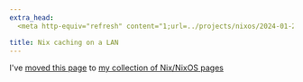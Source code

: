 ```yaml
---
extra_head:
  <meta http-equiv="refresh" content="1;url=../projects/nixos/2024-01-23-nix_cache_on_lan.html" />

title: Nix caching on a LAN
---
```


I've [moved this page](../projects/nixos/2024-01-23-nix_cache_on_lan.html) to
[my collection of Nix/NixOS pages](../projects/nixos)
